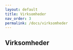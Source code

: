 ```yaml
---
layout: default
title: Virksomheder
nav_order: 3
permalink: /docs/virksomheder
---
```


## Virksomheder
